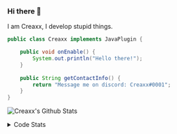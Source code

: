 ### Hi there 👋

I am Creaxx, I develop stupid things. 

```java
public class Creaxx implements JavaPlugin {

    public void onEnable() {
        System.out.println("Hello there!");
    }
    
    public String getContactInfo() {
        return "Message me on discord: Creaxx#0001";
    }
}
```

![Creaxx's Github Stats](https://github-readme-stats.vercel.app/api?username=CreaxxOG&show_icons=true&theme=dark&count_private=true)

<details>
  <summary>Code Stats</summary>

<!--START_SECTION:waka-->
![Code Time](http://img.shields.io/badge/Code%20Time-1%2C393%20hrs-blue)

![Lines of code](https://img.shields.io/badge/From%20Hello%20World%20I%27ve%20Written-612.5%20thousand%20lines%20of%20code-blue)

**🐱 My GitHub Data** 

> 📦 104.2 kB Used in GitHub's Storage 
 > 
> 🏆 2,139 Contributions in the Year 2023
 > 
> 🚫 Not Opted to Hire
 > 
> 📜 4 Public Repositories 
 > 
> 🔑 3 Private Repositories 
 > 
**I'm a Night 🦉** 

```text
🌞 Morning                295 commits         ██░░░░░░░░░░░░░░░░░░░░░░░   07.12 % 
🌆 Daytime                1746 commits        ███████████░░░░░░░░░░░░░░   42.13 % 
🌃 Evening                2017 commits        ████████████░░░░░░░░░░░░░   48.67 % 
🌙 Night                  86 commits          █░░░░░░░░░░░░░░░░░░░░░░░░   02.08 % 
```
📅 **I'm Most Productive on Saturday** 

```text
Monday                   515 commits         ███░░░░░░░░░░░░░░░░░░░░░░   12.43 % 
Tuesday                  583 commits         ████░░░░░░░░░░░░░░░░░░░░░   14.07 % 
Wednesday                621 commits         ████░░░░░░░░░░░░░░░░░░░░░   14.99 % 
Thursday                 630 commits         ████░░░░░░░░░░░░░░░░░░░░░   15.20 % 
Friday                   391 commits         ██░░░░░░░░░░░░░░░░░░░░░░░   09.44 % 
Saturday                 722 commits         ████░░░░░░░░░░░░░░░░░░░░░   17.42 % 
Sunday                   682 commits         ████░░░░░░░░░░░░░░░░░░░░░   16.46 % 
```


📊 **This Week I Spent My Time On** 

```text
💬 Programming Languages: 
Java                     10 hrs 26 mins      █████████████████████░░░░   85.75 % 
Kotlin                   1 hr 15 mins        ███░░░░░░░░░░░░░░░░░░░░░░   10.35 % 
YAML                     17 mins             █░░░░░░░░░░░░░░░░░░░░░░░░   02.40 % 
XML                      10 mins             ░░░░░░░░░░░░░░░░░░░░░░░░░   01.43 % 
IDEA_MODULE              0 secs              ░░░░░░░░░░░░░░░░░░░░░░░░░   00.06 % 

🔥 Editors: 
IntelliJ                 12 hrs 11 mins      █████████████████████████   100.00 % 
```

**I Mostly Code in Java** 

```text
Java                     56 repos            ███████████████████░░░░░░   75.68 % 
Kotlin                   10 repos            ███░░░░░░░░░░░░░░░░░░░░░░   13.51 % 
CSS                      2 repos             █░░░░░░░░░░░░░░░░░░░░░░░░   02.70 % 
JavaScript               2 repos             █░░░░░░░░░░░░░░░░░░░░░░░░   02.70 % 
EJS                      1 repo              ░░░░░░░░░░░░░░░░░░░░░░░░░   01.35 % 
```




 Last Updated on 13/07/2023 12:42:51 UTC
<!--END_SECTION:waka-->
</details>
